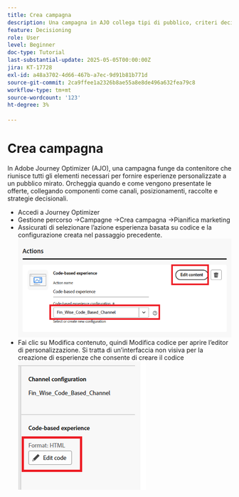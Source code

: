 ```yaml
---
title: Crea campagna
description: Una campagna in AJO collega tipi di pubblico, criteri decisionali e canali per distribuire offerte personalizzate al momento giusto tra i punti di contatto dei clienti.
feature: Decisioning
role: User
level: Beginner
doc-type: Tutorial
last-substantial-update: 2025-05-05T00:00:00Z
jira: KT-17728
exl-id: a48a3702-4d66-467b-a7ec-9d91b81b771d
source-git-commit: 2ca9ffee1a2326b8ae55a8e8de496a632fea79c8
workflow-type: tm+mt
source-wordcount: '123'
ht-degree: 3%

---
```


# Crea campagna

In Adobe Journey Optimizer (AJO), una campagna funge da contenitore che riunisce tutti gli elementi necessari per fornire esperienze personalizzate a un pubblico mirato. Orcheggia quando e come vengono presentate le offerte, collegando componenti come canali, posizionamenti, raccolte e strategie decisionali.

* Accedi a Journey Optimizer
* Gestione percorso ->Campagne ->Crea campagna ->Pianifica marketing
* Assicurati di selezionare l’azione esperienza basata su codice e la configurazione creata nel passaggio precedente.
  ![crea-campagna](assets/create-campaign.png)
* Fai clic su Modifica contenuto, quindi Modifica codice per aprire l’editor di personalizzazione. Si tratta di un’interfaccia non visiva per la creazione di esperienze che consente di creare il codice
  ![modifica-cbe_html](assets/edit_code_based_exp_html.png)
